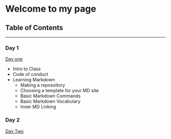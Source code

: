 # Welcome to my page

## Table of Contents
--------------------
 ### **Day 1** 
 [Day one](/Reading-Notes.md/Day-One-Fun.md)
  
  - Intro to Class
  - Code of conduct
  - Learning Markdown
    - Making a reposoitory
    - Choosing a template for your MD site
    - Basic Markdown Commands
    - Basic Markdown Vocabulary
    - Inner MD Linking
    
    
 ### **Day 2** 
 [Day Two](Reading-Notes.md/Day-Two-Learning.md)



